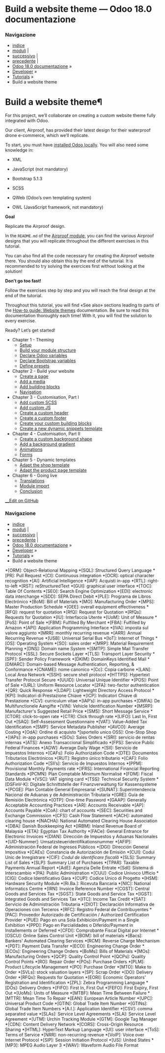 # Build a website theme — Odoo 18.0 documentazione

### Navigazione

  * [indice](../../genindex.html "Indice generale")
  * [moduli](../../py-modindex.html "Indice del modulo Python") |
  * [successivo](website_theme/01_theming.html "Chapter 1 - Theming") |
  * [precedente](pdf_reports.html "Build PDF Reports") |
  * [Odoo 18.0 documentazione](../../index-2.html) »
  * [Developer](../../developer.html) »
  * [Tutorials](../tutorials.html) »
  * Build a website theme



# Build a website theme¶

For this project, we’ll collaborate on creating a custom website theme fully integrated with Odoo.

Our client, Airproof, has provided their latest design for their waterproof drone e-commerce, which we’ll replicate.

To start, you must have [installed Odoo locally](../../administration/on_premise/source.html). You will also need some knowledge in:

  * XML

  * JavaScript (not mandatory)

  * Bootstrap 5.1.3

  * SCSS

  * QWeb (Odoo’s own templating system)

  * OWL (JavaScript framework, not mandatory)




**Goal**

Replicate the Airproof design.

In the `README.md` of the [Airproof module](https://github.com/odoo/tutorials/blob/18.0/website_airproof), you can find the various Airproof designs that you will replicate throughout the different exercises in this tutorial.

You can also find all the code necessary for creating the Airproof website there. You should also obtain this by the end of the tutorial. It is recommended to try solving the exercices first without looking at the solution!

**Don’t go too fast!**

Follow the exercises step by step and you will reach the final design at the end of the tutorial.

Throughout this tutorial, you will find «See also» sections leading to parts of the [How-to guide: Website themes](../howtos/website_themes.html) documentation. Be sure to read this documentation thoroughly each time! With it, you will find the solution to every exercise.

Ready? Let’s get started!

  * Chapter 1 - Theming
    * [Setup](website_theme/01_theming.html#setup)
    * [Build your module structure](website_theme/01_theming.html#build-your-module-structure)
    * [Declare Odoo variables](website_theme/01_theming.html#declare-odoo-variables)
    * [Declare Bootstrap variables](website_theme/01_theming.html#declare-bootstrap-variables)
    * [Define presets](website_theme/01_theming.html#define-presets)
  * Chapter 2 - Build your website
    * [Create a page](website_theme/02_build_website.html#create-a-page)
    * [Add a media](website_theme/02_build_website.html#add-a-media)
    * [Add building blocks](website_theme/02_build_website.html#add-building-blocks)
    * [Navigation](website_theme/02_build_website.html#navigation)
  * Chapter 3 - Customisation, Part I
    * [Add custom SCSS](website_theme/03_customisation_part1.html#add-custom-scss)
    * [Add custom JS](website_theme/03_customisation_part1.html#add-custom-js)
    * [Create a custom header](website_theme/03_customisation_part1.html#create-a-custom-header)
    * [Create a custom footer](website_theme/03_customisation_part1.html#create-a-custom-footer)
    * [Create your custom building blocks](website_theme/03_customisation_part1.html#create-your-custom-building-blocks)
    * [Create a new dynamic snippets template](website_theme/03_customisation_part1.html#create-a-new-dynamic-snippets-template)
  * Chapter 4 - Customisation, Part II
    * [Create a custom background shape](website_theme/04_customisation_part2.html#create-a-custom-background-shape)
    * [Add a background gradient](website_theme/04_customisation_part2.html#add-a-background-gradient)
    * [Animations](website_theme/04_customisation_part2.html#animations)
    * [Forms](website_theme/04_customisation_part2.html#forms)
  * Chapter 5 - Dynamic templates
    * [Adapt the shop template](website_theme/05_dynamic_templates.html#adapt-the-shop-template)
    * [Adapt the product page template](website_theme/05_dynamic_templates.html#adapt-the-product-page-template)
  * Chapter 6 - Going live
    * [Translations](website_theme/06_going_live.html#translations)
    * [Module import](website_theme/06_going_live.html#module-import)
    * [Conclusion](website_theme/06_going_live.html#conclusion)



[ __Edit on GitHub](https://github.com/odoo/Documentation/edit/18.0/content/developer/tutorials/website_theme.rst)

### Navigazione

  * [indice](../../genindex.html "Indice generale")
  * [moduli](../../py-modindex.html "Indice del modulo Python") |
  * [successivo](website_theme/01_theming.html "Chapter 1 - Theming") |
  * [precedente](pdf_reports.html "Build PDF Reports") |
  * [Odoo 18.0 documentazione](../../index-2.html) »
  * [Developer](../../developer.html) »
  * [Tutorials](../tutorials.html) »
  * Build a website theme


  *[ORM]: Object-Relational Mapping
  *[SQL]: Structured Query Language
  *[PR]: Pull Request
  *[CI]: Continuous integration
  *[OCR]: optical character recognition
  *[AI]: Artificial Intelligence
  *[IAP]: Acquisti in-app
  *[RTL]: right-to-left
  *[RST]: reStructuredText
  *[GUI]: graphical user interface
  *[TOC]: Table Of Contents
  *[SEO]: Search Engine Optimization
  *[EDI]: electronic data interchange
  *[SDD]: SEPA Direct Debit
  *[PLE]: Programa de Libros Electrónico
  *[BoM]: Bill of Materials
  *[MO]: Manufacturing Order
  *[MPS]: Master Production Schedule
  *[OEE]: overall equipment effectiveness
  *[RFQ]: request for quotation
  *[RfQ]: Request for Quotation
  *[RfQs]: Requests for Quotation
  *[IU]: Interfaccia Utente
  *[UoM]: Unit of Measure
  *[PoS]: Point of Sale
  *[FBM]: Fulfilled By Merchant
  *[FBA]: Fulfilled by Amazon
  *[API]: Application Programming Interface
  *[IVA]: imposta sul valore aggiunto
  *[MRR]: monthly recurring revenue
  *[ARR]: Annual Recurring Revenue
  *[USB]: Universal Serial Bus
  *[IoT]: Internet of Things
  *[OS]: Operating System
  *[SO]: sales order
  *[MRP]: Material Requirement Planning
  *[DNS]: Domain name System
  *[SMTP]: Simple Mail Transfer Protocol
  *[SSL]: Secure Sockets Layer
  *[TLS]: Transport Layer Security
  *[SPF]: Sender Policy Framework
  *[DKIM]: DomainKeys Identified Mail
  *[DMARC]: Domain-based Message Authentication, Reporting, & Conformance
  *[CNAME]: nome canonico
  *[Cc]: Copia carbone
  *[LAN]: Local Area Network
  *[SSH]: secure shell protocol
  *[HTTPS]: Hypertext Transfer Protocol Secure
  *[UUID]: Universal Unique Identifier
  *[POS]: Point of Sale
  *[URL]: Uniform Resource Locator
  *[2FA]: two-factor authentication
  *[QR]: Quick Response
  *[LDAP]: Lightweight Directory Access Protocol
  *[KPI]: Indicatori di Prestazione Chiave
  *[ICP]: Indicatori Chiave di Prestazione
  *[CV]: curriculum vitae
  *[IAP’s]: in-app purchases
  *[DMFA]: De Multifunctionele Aangifte
  *[VIN]: Vehicle Identification Number
  *[MSRP]: Manufacturer's Suggested Retail Price
  *[SMS]: Short Message Service
  *[CTOR]: click-to-open rate
  *[CTR]: Click through rate
  *[LIFO]: Last In, First Out
  *[SAQ]: Self-Assessment Questionnaire
  *[VAT]: Value-Added Tax Identification
  *[SMP]: Service Metadata Publisher
  *[AVCO]: Average Costing
  *[OdA]: Ordine di acquisto
  *[sportello unico OSS]: One-Stop Shop
  *[IAPs]: in-app purchases
  *[SOs]: Sales Orders
  *[SRI]: servicio de rentas internas
  *[ATS]: Anexo Transaccional Simplificado
  *[FPS]: Service Public Federal Finances
  *[ADW]: Average Daily Wage
  *[SII]: Servicio de Impuestos Internos
  *[CAFs]: Folio Authorization Code
  *[DTE]: Documentos Tributarios Electrónicos
  *[RUT]: Registro único tributario
  *[CAF]: Folio Authorization Code
  *[SII’s]: Servicio de Impuestos Internos
  *[PPM]: Provisional Monthly Payments rate
  *[IFRS]: International Financial Reporting Standards
  *[PCMN]: Plan Comptable Minimum Normalisé
  *[FDM]: Fiscal Data Module
  *[VSC]: VAT signing card
  *[TSS]: Technical Security System
  *[DSFinV-K]: Digitale Schnittstelle der Finanzverwaltung für Kassensysteme
  *[PCGE]: Plan Contable General Empresarial
  *[SUNAT]: Superintendencia Nacional de Aduanas y de Administración Tributaria
  *[GRE]: Guía de Remisión Electrónica
  *[OTP]: One-time Password
  *[GAAP]: Generally Acceptable Accounting Practices
  *[AR]: Accounts Receivable
  *[AP]: Accounts Payable
  *[CoA]: chart of accounts
  *[SEC]: Securities and Exchange Commission
  *[CFS]: Cash Flow Statement
  *[ACH]: automated clearing house
  *[NACHA]: National Automated Clearing House Association
  *[DBA]: Danish Bookkeeping Act
  *[IRBM]: Inland Revenue Board of Malaysia
  *[ETA]: Egyptian Tax Authority
  *[FACe]: General Entrance for Electronic Invoices
  *[DIAN]: Dirección de Impuestos y Aduanas Nacionales
  *[UID-Nummer]: Umsatzsteueridentifikationsnummer
  *[AFIP]: Administración Federal de Ingresos Públicos
  *[DGI]: Dirección General Impositiva
  *[CAEs]: Constancia de Autorización de Emisión
  *[CUI]: Codul Unic de Inregistrare
  *[CIF]: *Codul de identificare fiscală*
  *[SLS]: Summary List of Sales
  *[SLP]: Summary List of Purchases
  *[TPAR]: Taxable Payments Annual Report
  *[AdE]: Agenzia Delle Entrate
  *[SdI]: Sistema di Interscambio
  *[PA]: Public Administration
  *[CUU]: Codice Univoco Ufficio
  *[CIG]: Codice Identificativo Gara
  *[CUP]: Codice Unico di Progetto
  *[HSM]: Hardware Security Module
  *[Ri.Ba.]: Ricevuta Bancaria
  *[NIC]: National Informatics Centre
  *[IRN]: Invoice Reference Number
  *[CGST]: Central Goods and Services Tax
  *[SGST]: State Goods and Service Tax
  *[IGST]: Integrated Goods and Services Tax
  *[ITC]: Income Tax Credit
  *[SAT]: Servicio de Administración Tributaria
  *[DIOT]: Declaración Informativa de Operaciones con Terceros
  *[RFC]: Registro Federal de Contribuyentes
  *[PAC]: Proveedor Autorizado de Certificación / Authorized Certification Provider
  *[PUE]: Pago en una Sola Exhibición/Payment in a Single Exhibition
  *[PPD]: Pago en Parcialidades o Diferido/Payment in Installements or Deferred
  *[CFDI]: Comprobante Fiscal Digital por Internet
  *[OSCU]: Online Sales Control Unit
  *[BOM]: bill of materials
  *[Bacs]: Bankers' Automated Clearing Services
  *[RCM]: Reverse Charge Mechanism
  *[PDT]: Payment Data Transfer
  *[ECO]: Engineering Change Order
  *[ECOs]: Engineering Change Orders
  *[BoMs]: Bills of Materials
  *[MOs]: Manufacturing Orders
  *[QCP]: Quality Control Point
  *[QCPs]: Quality Control Points
  *[RO]: Repair Order
  *[POs]: Purchase Orders
  *[PLM]: Product Lifecycle Management
  *[PO]: Purchase Order
  *[MTO]: Make to Order
  *[SVLs]: stock valuation layers
  *[SP]: Scrap Order
  *[DO]: Delivery Order
  *[RFQs]: Requests for Quotation
  *[EORI]: Economic Operators' Registration and Identification
  *[ZPL]: Zebra Programming Language
  *[DOs]: Delivery Orders
  *[FIFO]: First In, First Out
  *[FEFO]: First Expiry, First Out
  *[UoMs]: Units of Measure
  *[MTBF]: Mean Time Between Failure
  *[MTTR]: Mean Time To Repair
  *[EAN]: European Article Number
  *[UPC]: Universal Product Code
  *[GTIN]: Global Trade Item Number
  *[GTINs]: Global Trade Item Numbers
  *[A.I.]: Application Identifier
  *[CSV]: comma separated value
  *[SLAs]: Service Level Agreements
  *[SLA]: Service Level Agreement
  *[UTM]: Urchin Tracking Module
  *[GTM]: Google Tag Manager
  *[CDN]: Content Delivery Network
  *[CORS]: Cross-Origin Resource Sharing
  *[HTML]: HyperText Markup Language
  *[UI]: user interface
  *[ToS]: Terms of Service
  *[NRR]: non-recurring revenue
  *[VoIP]: Voice over Internet Protocol
  *[SIP]: Session Initiation Protocol
  *[US]: United States
  *[MP3]: MPEG Audio Layer 3
  *[WAV]: Waveform Audio File Format